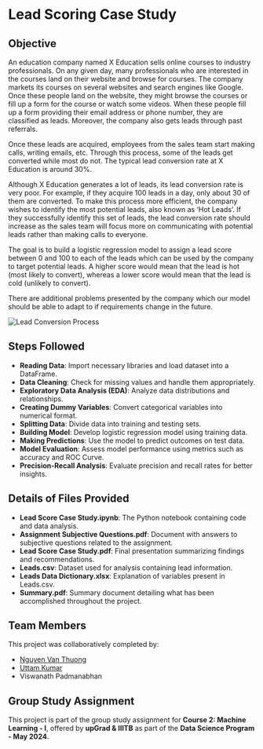# Lead Scoring Case Study

## Objective

An education company named X Education sells online courses to industry professionals. On any given day, many professionals who are interested in the courses land on their website and browse for courses. The company markets its courses on several websites and search engines like Google. Once these people land on the website, they might browse the courses or fill up a form for the course or watch some videos. When these people fill up a form providing their email address or phone number, they are classified as leads. Moreover, the company also gets leads through past referrals.

Once these leads are acquired, employees from the sales team start making calls, writing emails, etc. Through this process, some of the leads get converted while most do not. The typical lead conversion rate at X Education is around 30%. 

Although X Education generates a lot of leads, its lead conversion rate is very poor. For example, if they acquire 100 leads in a day, only about 30 of them are converted. To make this process more efficient, the company wishes to identify the most potential leads, also known as ‘Hot Leads’. If they successfully identify this set of leads, the lead conversion rate should increase as the sales team will focus more on communicating with potential leads rather than making calls to everyone.

The goal is to build a logistic regression model to assign a lead score between 0 and 100 to each of the leads which can be used by the company to target potential leads. A higher score would mean that the lead is hot (most likely to convert), whereas a lower score would mean that the lead is cold (unlikely to convert). 

There are additional problems presented by the company which our model should be able to adapt to if requirements change in the future.

![Lead Conversion Process](https://cdn.upgrad.com/UpGrad/temp/189f213d-fade-4fe4-b506-865f1840a25a/XNote_201901081613670.jpg)

## Steps Followed

- **Reading Data**: Import necessary libraries and load dataset into a DataFrame.
- **Data Cleaning**: Check for missing values and handle them appropriately.
- **Exploratory Data Analysis (EDA)**: Analyze data distributions and relationships.
- **Creating Dummy Variables**: Convert categorical variables into numerical format.
- **Splitting Data**: Divide data into training and testing sets.
- **Building Model**: Develop logistic regression model using training data.
- **Making Predictions**: Use the model to predict outcomes on test data.
- **Model Evaluation**: Assess model performance using metrics such as accuracy and ROC Curve.
- **Precision-Recall Analysis**: Evaluate precision and recall rates for better insights.

## Details of Files Provided

- **Lead Score Case Study.ipynb**: The Python notebook containing code and data analysis.
- **Assignment Subjective Questions.pdf**: Document with answers to subjective questions related to the assignment.
- **Lead Score Case Study.pdf**: Final presentation summarizing findings and recommendations.
- **Leads.csv**: Dataset used for analysis containing lead information.
- **Leads Data Dictionary.xlsx**: Explanation of variables present in Leads.csv.
- **Summary.pdf**: Summary document detailing what has been accomplished throughout the project.

## Team Members

This project was collaboratively completed by:

- [Nguyen Van Thuong](https://github.com/ThNgVN-DS)
- [Uttam Kumar](https://github.com/UttamKumar2005) 
- Viswanath Padmanabhan

## Group Study Assignment

This project is part of the group study assignment for **Course 2: Machine Learning - I**, offered by **upGrad & IIITB** as part of the **Data Science Program - May 2024**.

